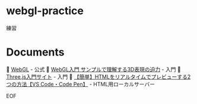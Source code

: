 # webgl-practice

練習

# Documents

📖 [WebGL](https://www.khronos.org/webgl/) - 公式
📖 [WebGL入門 サンプルで理解する3D表現の迫力](https://ics.media/entry/2328/) - 入門
📖 [Three.js入門サイト](https://ics.media/tutorial-three/) - 入門
📖 [【簡単】HTMLをリアルタイムでプレビューする2つの方法【VS Code・Code Pen】](https://rilaks.jp/blog/html-preview/) - HTML用ローカルサーバー

EOF
